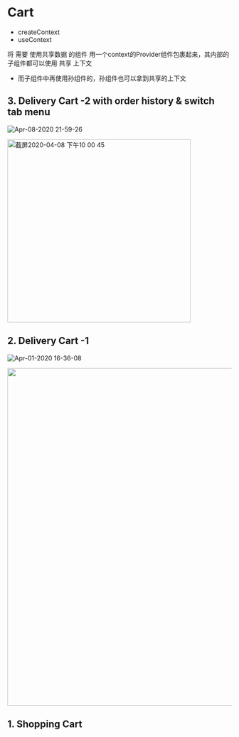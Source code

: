
# Cart

- createContext
- useContext

将 需要 使用共享数据 的组件 用一个context的Provider组件包裹起来，其内部的子组件都可以使用 共享 上下文
- 而子组件中再使用孙组件的，孙组件也可以拿到共享的上下文

## 3. Delivery Cart -2 with order history & switch tab menu

![Apr-08-2020 21-59-26](https://user-images.githubusercontent.com/26485327/78792878-4aa43000-79e4-11ea-80bf-d5dc6befb50b.gif)

<img width="412" alt="截屏2020-04-08 下午10 00 45" src="https://user-images.githubusercontent.com/26485327/78792977-690a2b80-79e4-11ea-9079-f1633e5a69a3.png">



## 2. Delivery Cart -1

![Apr-01-2020 16-36-08](https://user-images.githubusercontent.com/26485327/78116485-efe46480-7436-11ea-9daf-58ca39bc229a.gif)


<img width="760" src="https://user-images.githubusercontent.com/26485327/78115816-f1f9f380-7435-11ea-982e-15817d9c74b4.png">


## 1. Shopping Cart
